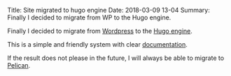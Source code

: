 Title: Site migrated  to hugo engine
Date: 2018-03-09 13-04
Summary: Finally I decided to migrate from WP to the Hugo engine.

Finally I decided to migrate from [Wordpress](https://wordpress.org/) to the [Hugo engine](https://gohugo.io/).

This is a simple and friendly system with clear [documentation](https://gohugo.io/documentation/).

If the result does not please in the future, I will always be able to migrate to [Pelican](https://getpelican.com/).

